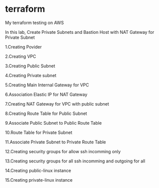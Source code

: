 # terraform
My terraform testing on AWS


In this lab,
Create Private Subnets and Bastion Host with NAT Gateway for Private Subnet


1.Creating Povider

2.Creating  VPC

3.Creating Public Subnet

4.Creating Private subnet

5.Creating Main Internal Gateway for VPC

6.Association Elastic IP for NAT Gateway

7.Creating NAT Gateway for VPC with public subnet

8.Creating Route Table for Public Subnet

9.Associate Public Subnet to Public Route Table

10.Route Table for Private Subnet

11.Associate Private Subnet to Private Route Table

12.Creating security groups for allow ssh incomming only

13.Creating security groups for all ssh incomming and outgoing for all

14.Creating public-linux instance

15.Creating private-linux instance
